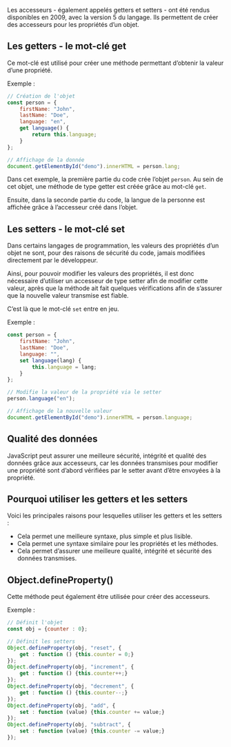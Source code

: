 Les accesseurs - également appelés getters et setters - ont été rendus disponibles en 2009, avec la version 5 du langage. Ils permettent de créer des accesseurs pour les propriétés d’un objet.

## Les getters - le mot-clé get

Ce mot-clé est utilisé pour créer une méthode permettant d’obtenir la valeur d’une propriété. 

Exemple :

```js
// Création de l'objet
const person = {
    firstName: "John",
    lastName: "Doe",
    language: "en",
    get language() {
        return this.language;
    }
};

// Affichage de la donnée 
document.getElementById("demo").innerHTML = person.lang;
```

Dans cet exemple, la première partie du code crée l’objet ```person```. Au sein de cet objet, une méthode de type getter est créée grâce au mot-clé ```get```.

Ensuite, dans la seconde partie du code, la langue de la personne est affichée grâce à l’accesseur créé dans l’objet.

## Les setters - le mot-clé set

Dans certains langages de programmation, les valeurs des propriétés d’un objet ne sont, pour des raisons de sécurité du code, jamais modifiées directement par le développeur.

Ainsi, pour pouvoir modifier les valeurs des propriétés, il est donc nécessaire d’utiliser un accesseur de type setter afin de modifier cette valeur, après que la méthode ait fait quelques vérifications afin de s’assurer que la nouvelle valeur transmise est fiable. 

C’est là que le mot-clé ```set``` entre en jeu.

Exemple :

```js
const person = {
    firstName: "John",
    lastName: "Doe",
    language: "",
    set language(lang) {
        this.language = lang;
    }
};

// Modifie la valeur de la propriété via le setter
person.language("en");

// Affichage de la nouvelle valeur
document.getElementById("demo").innerHTML = person.language;
```

## Qualité des données

JavaScript peut assurer une meilleure sécurité, intégrité et qualité des données grâce aux accesseurs, car les données transmises pour modifier une propriété sont d’abord vérifiées par le setter avant d’être envoyées à la propriété.

## Pourquoi utiliser les getters et les setters

Voici les principales raisons pour lesquelles utiliser les getters et les setters :

- Cela permet une meilleure syntaxe, plus simple et plus lisible.
- Cela permet une syntaxe similaire pour les propriétés et les méthodes.
- Cela permet d’assurer une meilleure qualité, intégrité et sécurité des données transmises.

## Object.defineProperty()

Cette méthode peut également être utilisée pour créer des accesseurs.

Exemple :

```js
// Définit l'objet
const obj = {counter : 0};

// Définit les setters
Object.defineProperty(obj, "reset", {
    get : function () {this.counter = 0;}
});
Object.defineProperty(obj, "increment", {
    get : function () {this.counter++;}
});
Object.defineProperty(obj, "decrement", {
    get : function () {this.counter--;}
});
Object.defineProperty(obj, "add", {
    set : function (value) {this.counter += value;}
});
Object.defineProperty(obj, "subtract", {
    set : function (value) {this.counter -= value;}
});
```